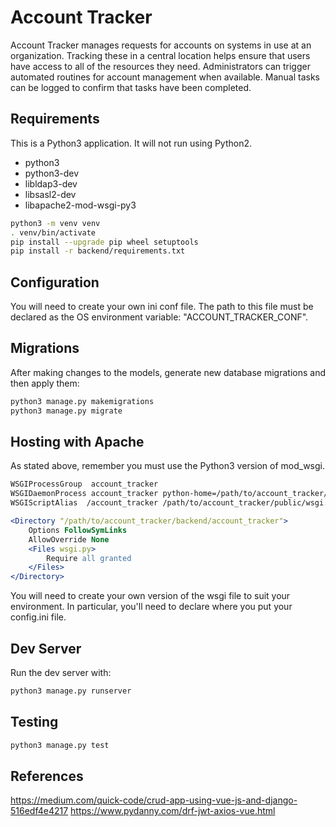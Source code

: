# Account Tracker

Account Tracker manages requests for accounts on systems in use at an organization. Tracking these in a central location helps ensure that users have access to all of the resources they need. Administrators can trigger automated routines for account management when available. Manual tasks can be logged to confirm that tasks have been completed.

## Requirements
This is a Python3 application.  It will not run using Python2.

* python3
* python3-dev
* libldap3-dev
* libsasl2-dev
* libapache2-mod-wsgi-py3

```bash
python3 -m venv venv
. venv/bin/activate
pip install --upgrade pip wheel setuptools
pip install -r backend/requirements.txt
```

## Configuration
You will need to create your own ini conf file.  The path to this file must be declared as the OS environment variable: "ACCOUNT_TRACKER_CONF".

## Migrations

After making changes to the models, generate new database migrations and then apply them:

```bash
python3 manage.py makemigrations
python3 manage.py migrate
```

## Hosting with Apache
As stated above, remember you must use the Python3 version of mod_wsgi.

```apache
WSGIProcessGroup  account_tracker
WSGIDaemonProcess account_tracker python-home=/path/to/account_tracker/venv python-path=/path/to/account_tracker/backend
WSGIScriptAlias  /account_tracker /path/to/account_tracker/public/wsgi.py process-group=account_tracker

<Directory "/path/to/account_tracker/backend/account_tracker">
    Options FollowSymLinks
    AllowOverride None
    <Files wsgi.py>
        Require all granted
    </Files>
</Directory>
```
You will need to create your own version of the wsgi file to suit your environment.  In particular, you'll need to declare where you put your config.ini file.



## Dev Server

Run the dev server with:

```bash
python3 manage.py runserver
```

## Testing

```bash
python3 manage.py test
```


## References
https://medium.com/quick-code/crud-app-using-vue-js-and-django-516edf4e4217
https://www.pydanny.com/drf-jwt-axios-vue.html
